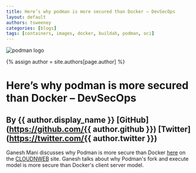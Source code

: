 ```yaml
---
title: Here’s why podman is more secured than Docker – DevSecOps
layout: default
authors: tsweeney 
categories: [blogs]
tags: [containers, images, docker, buildah, podman, oci]
---
```

![podman logo](https://podman.io/images/podman.svg)

{% assign author = site.authors[page.author] %}

# Here’s why podman is more secured than Docker – DevSecOps 
## By {{ author.display_name }} [GitHub](https://github.com/{{ author.github }}) [Twitter](https://twitter.com/{{ author.twitter }})

Ganesh Mani discusses why Podman is more secure than Docker [here](https://cloudnweb.dev/2019/10/heres-why-podman-is-more-secured-than-docker-devsecops/) on the [CLOUDNWEB](https://cloudnweb.dev/) site.  Ganesh talks about why Podman's fork and execute model is more secure than Docker's client server model.

